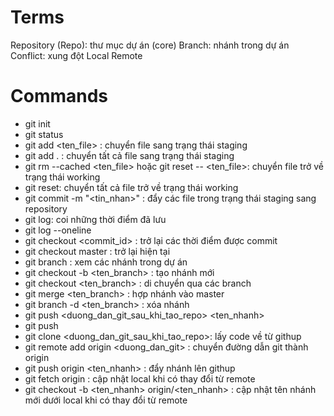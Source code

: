 # Terms

Repository (Repo): thư mục dự án (core)
Branch: nhánh trong dự án
Conflict: xung đột
Local
Remote

# Commands

- git init
- git status
- git add <ten_file> : chuyển file sang trạng thái staging
- git add . : chuyển tất cả file sang trạng thái staging
- git rm --cached <ten_file> hoặc git reset -- <ten_file>: chuyển file trở về trạng thái working 
- git reset: chuyển tất cả file trở về trạng thái working 
- git commit -m "<tin_nhan>" : đẩy các file trong trạng thái staging sang repository
- git log: coi những thời điểm đã lưu
- git log --oneline
- git checkout <commit_id> : trở lại các thời điểm được commit
- git checkout master : trở lại hiện tại
- git branch : xem các nhánh trong dự án
- git checkout -b <ten_branch> : tạo nhánh mới
- git checkout <ten_branch> : di chuyển qua các branch
- git merge <ten_branch> : hợp nhánh vào master
- git branch -d <ten_branch> : xóa nhánh
- git push <duong_dan_git_sau_khi_tao_repo> <ten_nhanh>
- git push
- git clone <duong_dan_git_sau_khi_tao_repo>: lấy code về từ githup
- git remote add origin <duong_dan_git> : chuyển đường dẫn git thành origin
- git push origin <ten_nhanh> : đẩy nhánh lên githup
- git fetch origin : cập nhật local khi có thay đổi từ remote
- git checkout -b <ten_nhanh> origin/<ten_nhanh> : cập nhật tên nhánh mới dưới local khi có thay đổi từ remote
 